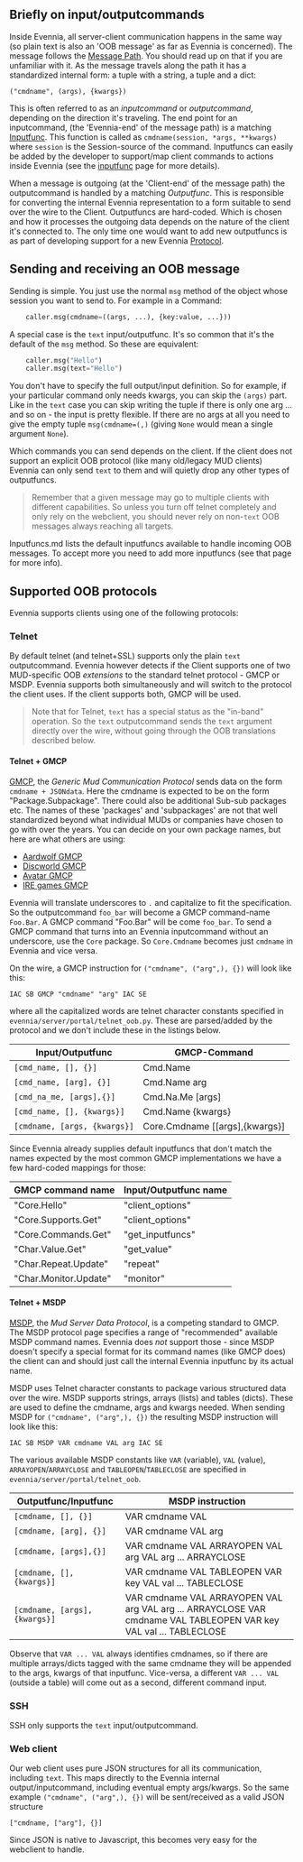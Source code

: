 
## Briefly on input/outputcommands

Inside Evennia, all server-client communication happens in the same way (so plain text is also an 'OOB message' as far as Evennia is concerned). The message follows the [Message Path](Messagepath.md). You should read up on that if you are unfamiliar with it. As the message travels along the path it has a standardized internal form: a tuple with a string, a tuple and a dict:

    ("cmdname", (args), {kwargs})

This is often referred to as an *inputcommand* or *outputcommand*, depending on the direction it's traveling. The end point for an inputcommand, (the 'Evennia-end' of the message path) is a matching [Inputfunc](Inputfuncs.md). This function is called as `cmdname(session, *args, **kwargs)` where `session` is the Session-source of the command. Inputfuncs can easily be added by the developer to support/map client commands to actions inside Evennia (see the [inputfunc](Inputfuncs.md) page for more details). 

When a message is outgoing (at the 'Client-end' of the message path) the outputcommand is handled by a matching *Outputfunc*. This is responsible for converting the internal Evennia representation to a form suitable to send over the wire to the Client. Outputfuncs are hard-coded. Which is chosen and how it processes the outgoing data depends on the nature of the client it's connected to. The only time one would want to add new outputfuncs is as part of developing support for a new Evennia [Protocol](https://github.com/evennia/evennia/wiki/Custom-Protocols).

## Sending and receiving an OOB message

Sending is simple. You just use the normal `msg` method of the object whose session you want to send to. For example in a Command: 

```python
    caller.msg(cmdname=((args, ...), {key:value, ...}))
```

A special case is the `text` input/outputfunc. It's so common that it's the default of the `msg` method. So these are equivalent:

```python
    caller.msg("Hello")
    caller.msg(text="Hello")
```

You don't have to specify the full output/input definition. So for example, if your particular command only needs kwargs, you can skip the `(args)` part. Like in the `text` case you can skip writing the tuple if there is only one arg ... and so on - the input is pretty flexible. If there are no args at all you need to give the empty tuple `msg(cmdname=(,)` (giving `None` would mean a single argument `None`).

Which commands you can send depends on the client. If the client does not support an explicit OOB protocol (like many old/legacy MUD clients) Evennia can only send `text` to them and will quietly drop any other types of outputfuncs. 

> Remember that a given message may go to multiple clients with different capabilities. So unless you turn off telnet completely and only rely on the webclient, you should never rely on non-`text` OOB messages always reaching all targets.

Inputfuncs.md lists the default inputfuncs available to handle incoming OOB messages. To accept more you need to add more inputfuncs (see that page for more info). 

## Supported OOB protocols

Evennia supports clients using one of the following protocols: 

### Telnet

By default telnet (and telnet+SSL) supports only the plain `text` outputcommand. Evennia however detects if the Client supports one of two MUD-specific OOB *extensions* to the standard telnet protocol - GMCP or MSDP. Evennia supports both simultaneously and will switch to the protocol the client uses. If the client supports both, GMCP will be used. 

> Note that for Telnet, `text` has a special status as the "in-band" operation. So the `text` outputcommand sends the `text` argument directly over the wire, without going through the OOB translations described below.

#### Telnet + GMCP

[GMCP](http://www.gammon.com.au/gmcp), the *Generic Mud Communication Protocol* sends data on the form `cmdname + JSONdata`. Here the cmdname is expected to be on the form "Package.Subpackage". There could also be additional Sub-sub packages etc. The names of these 'packages' and 'subpackages' are not that well standardized beyond what individual MUDs or companies have chosen to go with over the years. You can decide on your own package names, but here are what others are using:

- [Aardwolf GMCP](http://www.aardwolf.com/wiki/index.php/Clients/GMCP)
- [Discworld GMCP](http://discworld.starturtle.net/lpc/playing/documentation.c?path=/concepts/gmcp)
- [Avatar GMCP](http://www.outland.org/infusions/wiclear/index.php?title=MUD%20Protocols&lang=en)
- [IRE games GMCP](http://nexus.ironrealms.com/GMCP)

Evennia will translate underscores to `.` and capitalize to fit the specification. So the outputcommand `foo_bar` will become a GMCP command-name `Foo.Bar`. A GMCP command "Foo.Bar" will be come `foo_bar`. To send a GMCP command that turns into an Evennia inputcommand without an underscore, use the `Core` package. So `Core.Cmdname` becomes just `cmdname` in Evennia and vice versa. 

On the wire, a GMCP instruction for `("cmdname", ("arg",), {})` will look like this: 

    IAC SB GMCP "cmdname" "arg" IAC SE

where all the capitalized words are telnet character constants specified in `evennia/server/portal/telnet_oob.py`. These are parsed/added by the protocol and we don't include these in the listings below. 

Input/Outputfunc | GMCP-Command
-----------------|------------------
`[cmd_name, [], {}]`  |  Cmd.Name
`[cmd_name, [arg], {}]` |      Cmd.Name arg
`[cmd_na_me, [args],{}]`  |     Cmd.Na.Me [args]
`[cmd_name, [], {kwargs}]` |    Cmd.Name {kwargs}
`[cmdname, [args, {kwargs}]` | Core.Cmdname [[args],{kwargs}]

Since Evennia already supplies default inputfuncs that don't match the names expected by the most common GMCP implementations we have a few hard-coded mappings for those:

GMCP command name | Input/Outputfunc name
-------------------|-----------------
"Core.Hello" | "client_options" 
"Core.Supports.Get" | "client_options" 
"Core.Commands.Get" | "get_inputfuncs" 
"Char.Value.Get" | "get_value"
"Char.Repeat.Update" | "repeat"
"Char.Monitor.Update" | "monitor"

#### Telnet + MSDP 

[MSDP](http://tintin.sourceforge.net/msdp/), the *Mud Server Data Protocol*, is a competing standard to GMCP. The MSDP protocol page specifies a range of "recommended" available MSDP command names. Evennia does *not* support those - since MSDP doesn't specify a special format for its command names (like GMCP does) the client can and should just call the internal Evennia inputfunc by its actual name. 

MSDP uses Telnet character constants to package various structured data over the wire. MSDP supports strings, arrays (lists) and tables (dicts). These are used to define the cmdname, args and kwargs needed. When sending MSDP for `("cmdname", ("arg",), {})` the resulting MSDP instruction will look like this: 

    IAC SB MSDP VAR cmdname VAL arg IAC SE

The various available MSDP constants like `VAR` (variable), `VAL` (value), `ARRAYOPEN`/`ARRAYCLOSE` and `TABLEOPEN`/`TABLECLOSE` are specified in `evennia/server/portal/telnet_oob`. 

Outputfunc/Inputfunc | MSDP instruction
---------------------|-------------------------
`[cmdname, [], {}]` | VAR cmdname VAL
`[cmdname, [arg], {}]` | VAR cmdname VAL arg
`[cmdname, [args],{}]`  | VAR cmdname VAL ARRAYOPEN VAL arg VAL arg ... ARRAYCLOSE
`[cmdname, [], {kwargs}]`  | VAR cmdname VAL TABLEOPEN VAR key VAL val ... TABLECLOSE
`[cmdname, [args], {kwargs}]` | VAR cmdname VAL ARRAYOPEN VAL arg VAL arg ... ARRAYCLOSE VAR cmdname VAL TABLEOPEN VAR key VAL val ... TABLECLOSE

Observe that `VAR ... VAL` always identifies cmdnames, so if there are multiple arrays/dicts tagged with the same cmdname they will be appended to the args, kwargs of that inputfunc. Vice-versa, a different `VAR ... VAL` (outside a table) will come out as a second, different command input.

### SSH

SSH only supports the `text` input/outputcommand. 

### Web client

Our web client uses pure JSON structures for all its communication, including `text`. This maps directly to the Evennia internal output/inputcommand, including eventual empty args/kwargs. So the same example `("cmdname", ("arg",), {})` will be sent/received as a valid JSON structure 

    ["cmdname, ["arg"], {}]

Since JSON is native to Javascript, this becomes very easy for the webclient to handle.